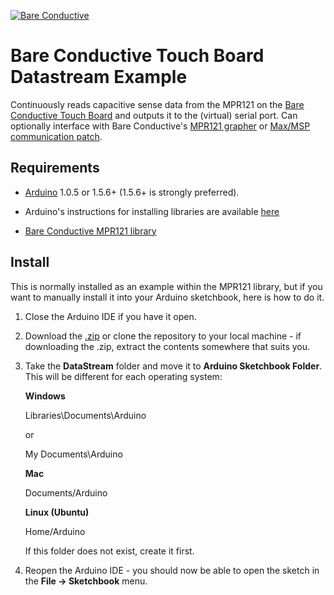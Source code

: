 [![Bare Conductive](https://www.dropbox.com/s/p0p71yid2t8tenp/LOGO_256x106.png?dl=1)](http://www.bareconductive.com/)

# Bare Conductive Touch Board Datastream Example

Continuously reads capacitive sense data from the MPR121 on the [Bare Conductive Touch Board](http://www.bareconductive.com/touch-board) and outputs it to the (virtual) serial port. Can optionally interface with Bare Conductive's [MPR121 grapher](https://github.com/BareConductive/mpr121-grapher) or [Max/MSP communication patch](https://github.com/BareConductive/Max-MSP-Touch-Board-communication).

## Requirements

* [Arduino](http://arduino.cc/en/Main/Software) 1.0.5 or 1.5.6+ (1.5.6+ is strongly preferred).

* Arduino's instructions for installing libraries are available [here](http://arduino.cc/en/Guide/Libraries)

* [Bare Conductive MPR121 library](https://github.com/BareConductive/mpr121/)

## Install

This is normally installed as an example within the MPR121 library, but if you want to manually install it into your Arduino sketchbook, here is how to do it.

1. Close the Arduino IDE if you have it open.
1. Download the [.zip](https://github.com/BareConductive/mpr121/archive/public.zip) or clone the repository to your local machine - if downloading the .zip, extract the contents somewhere that suits you.
1. Take the **DataStream** folder and move it to **Arduino Sketchbook Folder**. This will be different for each operating system: 

	**Windows**
	
	Libraries\\Documents\\Arduino
	
	or
	
	My Documents\\Arduino	
	
	**Mac**
	
	Documents/Arduino
	
	**Linux (Ubuntu)**
	
	Home/Arduino


	If this folder does not exist, create it first.
1. Reopen the Arduino IDE - you should now be able to open the sketch in the **File -> Sketchbook** menu.
 

